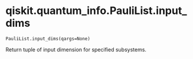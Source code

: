 # qiskit.quantum\_info.PauliList.input\_dims

`PauliList.input_dims(qargs=None)`

Return tuple of input dimension for specified subsystems.
